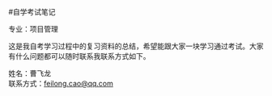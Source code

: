 #自学考试笔记


专业：项目管理

这是我自考学习过程中的复习资料的总结，希望能跟大家一块学习通过考试。大家有什么问题都可以随时联系我联系方式如下。

姓名：曹飞龙 <br>
联系方式：feilong.cao@qq.com






